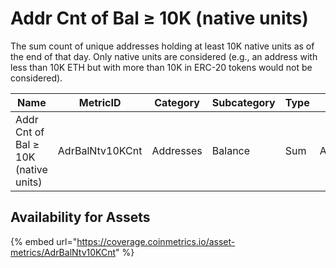 # Addr Cnt of Bal ≥ 10K (native units)

The sum count of unique addresses holding at least 10K native units as of the end of that day. Only native units are considered (e.g., an address with less than 10K ETH but with more than 10K in ERC-20 tokens would not be considered).

| Name                                 | MetricID        | Category  | Subcategory | Type | Unit      | Interval |
| ------------------------------------ | --------------- | --------- | ----------- | ---- | --------- | -------- |
| Addr Cnt of Bal ≥ 10K (native units) | AdrBalNtv10KCnt | Addresses | Balance     | Sum  | Addresses | 1 day    |

## Availability for Assets

{% embed url="https://coverage.coinmetrics.io/asset-metrics/AdrBalNtv10KCnt" %}
